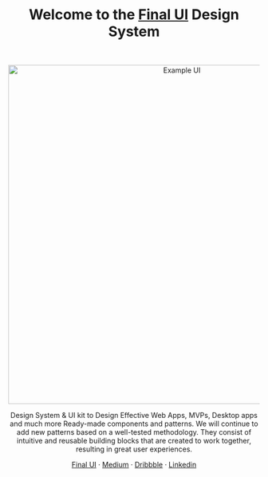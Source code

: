 <h1 align="center">Welcome to the <a href="https://finalcss.com/">Final UI</a> Design System</h1><br>

<p align="center">
  <a href="https://finalui/">
    <img src="https://finalui.com/img/components.png" alt="Example UI" width="680">
  </a>
</p>

<p align="center">
 Design System & UI kit to Design Effective Web Apps, MVPs, Desktop apps and much more
Ready-made components and patterns. We will continue to add new patterns based on a well-tested methodology. They consist of intuitive and reusable building blocks that are created to work together, resulting in great user experiences.
</p>

<p align="center">
  <a href="https://finalui.com">Final UI</a>
  ·
  <a href="https://finalui.medium.com/">Medium</a>
  ·
  <a href="https://dribbble.com/final-ui">Dribbble</a>
  ·
  <a href="https://linkedin.com/company/finalui">Linkedin</a>
</p>
